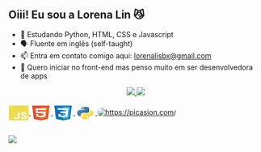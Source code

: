 ## Oiii! Eu sou a Lorena Lin 😼
- 🌱 Estudando Python, HTML, CSS e Javascript
- 🗣️ Fluente em inglês (self-taught)
- 📫 Entra em contato comigo aqui: lorenalisbx@gmail.com
- 🚀 Quero iniciar no front-end mas penso muito em ser desenvolvedora de apps 

<div align="center">
  <a href="https://github.com/lincodes">
  <img height="180em" src="https://github-readme-stats.vercel.app/api?username=lincodes&show_icons=true&theme=nightowl&include_all_commits=true&count_private=true"/>
  <img height="180em" src="https://github-readme-stats.vercel.app/api/top-langs/?username=lincodes&layout=compact&langs_count=7&theme=nightowl"/>
</div>

<div style="display: inline_block"><br>
  <img align="center" alt="Rafa-Js" height="30" width="40" src="https://raw.githubusercontent.com/devicons/devicon/master/icons/javascript/javascript-plain.svg">
  <img align="center" alt="Rafa-HTML" height="30" width="40" src="https://raw.githubusercontent.com/devicons/devicon/master/icons/html5/html5-original.svg">
  <img align="center" alt="Rafa-CSS" height="30" width="40" src="https://raw.githubusercontent.com/devicons/devicon/master/icons/css3/css3-original.svg">
  <img align="center" alt="Rafa-Python" height="30" width="40" src="https://raw.githubusercontent.com/devicons/devicon/master/icons/python/python-original.svg">
  <img align="right" a href="https://picasion.com/"><img src="https://i.picasion.com/pic92/587e555816c9a19f0d607a1ff58cdeb6.gif" width="140" height="150" style="border-radius:50px" alt="https://picasion.com/" /></a><br />
</div>


##

<div>
<a href="https://www.linkedin.com/in/lorena-lin-4aa316230" target="_blank"><img src="https://img.shields.io/badge/-LinkedIn-%230077B5?style=for-the-badge&logo=linkedin&logoColor=white" target="_blank"></a>
</div>
